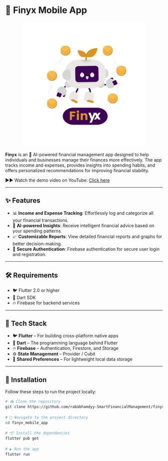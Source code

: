 # 📱 Finyx Mobile App

<p align="center">
  <img src="assets/images/intro/finyx_logo.png" alt="Finyx Logo" width="400"/>
</p>

**Finyx** is an 🤖 AI-powered financial management app designed to help individuals and businesses manage their finances more effectively. The app tracks income and expenses, provides insights into spending habits, and offers personalized recommendations for improving financial stability.


▶️▶️ Watch the demo video on YouTube: [Click here](https://youtu.be/M2j7K9DgDOU)


---

## ✨ Features
- 📊 **Income and Expense Tracking**: Effortlessly log and categorize all your financial transactions.
- 🧠 **AI-powered Insights**: Receive intelligent financial advice based on your spending patterns.
- 📈 **Customizable Reports**: View detailed financial reports and graphs for better decision-making.
- 🔐 **Secure Authentication**: Firebase authentication for secure user login and registration.

---

## 🛠 Requirements
- 🐦 Flutter 2.0 or higher  
- 🎯 Dart SDK  
- 🔥 Firebase for backend services  

---

## 🧩 Tech Stack

- 🐦 **Flutter** – For building cross-platform native apps  
- 🎯 **Dart** – The programming language behind Flutter  
- 🔥 **Firebase** – Authentication, Firestore, and Storage  
- ⚙️ **State Management** – Provider / Cubit  
- 💾 **Shared Preferences** – For lightweight local data storage

---

## 🚀 Installation

Follow these steps to run the project locally:

```bash
# 📥 Clone the repository
git clone https://github.com/rababhamdyy-SmartFinancialManagement/finyx_mobile_app.git

# 📂 Navigate to the project directory
cd finyx_mobile_app

# 📦 Install the dependencies
flutter pub get

# ▶️ Run the app
flutter run
